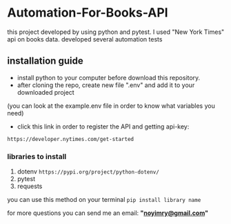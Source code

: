 # Automation-For-Books-API
this project developed by using python and pytest.
I used "New York Times" api on books data.
developed several automation tests

## installation guide

- install python to your computer before download this repository.
- after cloning the repo, create new file ".env" and add it to your downloaded project

(you can look at the example.env file in order to know what variables you need)

- click this link in order to register the API and getting api-key:

``` https://developer.nytimes.com/get-started ```

### libraries to install
1. dotenv ```https://pypi.org/project/python-dotenv/```
2. pytest
3. requests

you can use this method on your terminal ``pip install library name``

for more questions you can send me an email: **"noyimry@gmail.com"**
